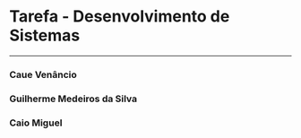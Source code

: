 # Tarefa - Desenvolvimento de Sistemas
---

### Caue Venâncio

### Guilherme Medeiros da Silva

### Caio Miguel

###

###

###
